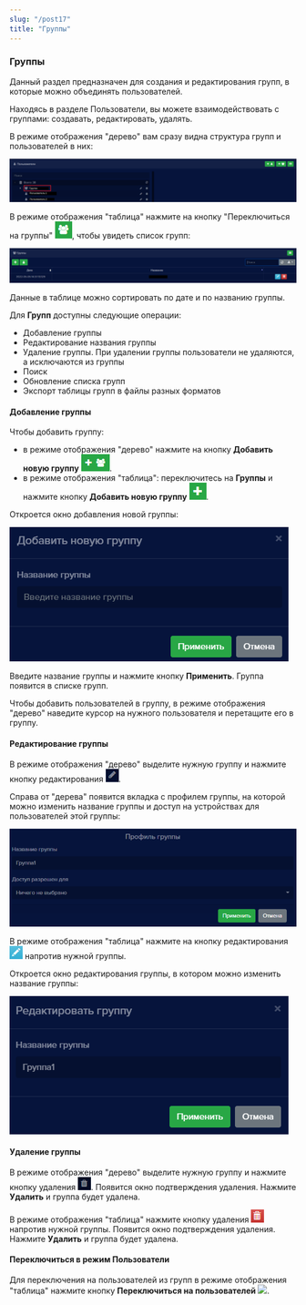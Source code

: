 ```yaml
---
slug: "/post17"
title: "Группы"
---
```


### Группы
Данный раздел предназначен для создания и редактирования групп, в которые можно объединять пользователей. 

Находясь в разделе Пользователи, вы можете взаимодействовать с группами: создавать, редактировать, удалять.

В режиме отображения "дерево" вам сразу видна структура групп и пользователей в них:

![](images/Группа.png)

В режиме отображения "таблица" нажмите на кнопку "Переключиться на группы" ![](images/Группы.png), чтобы увидеть список групп:

![](images/Группа1.png)

Данные в таблице можно сортировать по дате и по названию группы.

Для **Групп** доступны следующие операции:
- Добавление группы
- Редактирование названия группы
- Удаление группы. При удалении группы пользователи не удаляются, а исключаются из группы
- Поиск
- Обновление списка групп
- Экспорт таблицы групп в файлы разных форматов

#### Добавление группы

Чтобы добавить группу:

- в режиме отображения "дерево" нажмите на кнопку **Добавить новую группу** ![](images/Добавить.png).
- в режиме отображения "таблица": переключитесь на **Группы** и нажмите кнопку **Добавить новую группу** ![](images/Плюс.png).

Откроется окно добавления новой группы:

![](images/Добавить1.png)

Введите название группы и нажмите кнопку **Применить**. Группа появится в списке групп.

Чтобы добавить пользователей в группу, в режиме отображения "дерево" наведите курсор на нужного пользователя и перетащите его в группу.

#### Редактирование группы

В режиме отображения "дерево" выделите нужную группу и нажмите кнопку редактирования ![](images/Ред.png).

Справа от "дерева" появится вкладка с профилем группы, на которой можно изменить название группы и доступ на устройствах для пользователей этой группы:

![](images/Профиль.png)

В режиме отображения "таблица" нажмите на кнопку редактирования ![](images/Ред1.png) напротив нужной группы.

Откроется окно редактирования группы, в котором можно изменить название группы:

 ![](images/Ред2.png)

#### Удаление группы

В режиме отображения "дерево" выделите нужную группу и нажмите кнопку удаления ![](images/Удал.png). Появится окно подтверждения удаления. Нажмите **Удалить** и группа будет удалена.

В режиме отображения "таблица" нажмите кнопку удаления ![](images/Удал1.png) напротив нужной группы. Появится окно подтверждения удаления. Нажмите **Удалить** и группа будет удалена.

#### Переключиться в режим Пользователи

Для переключения на пользователей из групп в режиме отображения "таблица" нажмите кнопку **Переключиться на пользователей** ![](images/П.png).
